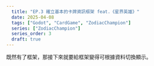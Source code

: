 ```yaml
---
  title: "EP.3 確立基本的卡牌資訊框架 feat.《星界英雄》"
  date: 2025-04-08
  tags: ["Godot", "CardGame", "ZodiacChampion"]
  series: ["ZodiacChampion"]
  series_order: 3
  draft: true
---
```


既然有了框架，那接下來就要給框架變得可根據資料切換顯示。
